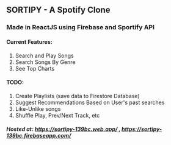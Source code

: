 ## SORTIPY - A Spotify Clone

### Made in ReactJS using Firebase and Sportify API

#### Current Features:

1. Search and Play Songs
2. Search Songs By Genre
3. See Top Charts

#### TODO:

1. Create Playlists (save data to Firestore Database)
2. Suggest Recommendations Based on User's past searches
3. Like-Unlike songs
4. Shuffle Play, Prev/Next Track, etc

##### Hosted at: https://sortipy-139bc.web.app/ , https://sortipy-139bc.firebaseapp.com/

